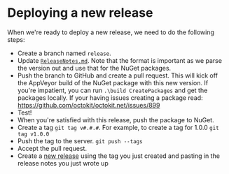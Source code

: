 # Deploying a new release


When we're ready to deploy a new release, we need to do the following steps:

* Create a branch named `release`.
* Update [`ReleaseNotes.md`](ReleaseNotes.md). Note that the format is
important as we parse the version out and use that for the NuGet packages.
* Push the branch to GitHub and create a pull request. This will kick off the
AppVeyor build of the NuGet package with this new version. If you're impatient, you can run `.\build CreatePackages` and get the packages locally. If your having issues creating a package read: https://github.com/octokit/octokit.net/issues/899
* Test!
* When you're satisfied with this release, push the package to NuGet.
* Create a tag `git tag v#.#.#`. For example, to create a tag for 1.0.0 
`git tag v1.0.0`
* Push the tag to the server. `git push --tags`
* Accept the pull request.
* Create a [new release](https://github.com/ghuntley/geocoordinate/releases/new)
using the tag you just created and pasting in the release notes you just wrote up
